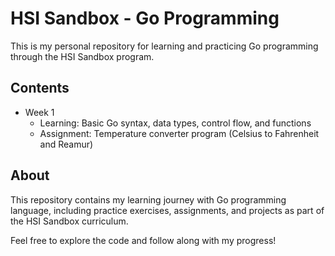 # HSI Sandbox - Go Programming

This is my personal repository for learning and practicing Go programming through the HSI Sandbox program.

## Contents

- Week 1
  - Learning: Basic Go syntax, data types, control flow, and functions
  - Assignment: Temperature converter program (Celsius to Fahrenheit and Reamur)

## About

This repository contains my learning journey with Go programming language, including practice exercises, assignments, and projects as part of the HSI Sandbox curriculum.

Feel free to explore the code and follow along with my progress!
